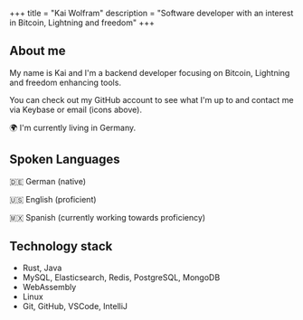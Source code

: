 +++
title = "Kai Wolfram"
description = "Software developer with an interest in Bitcoin, Lightning and freedom"
+++


## About me

My name is Kai and I'm a backend developer focusing on Bitcoin, Lightning and freedom enhancing tools.

You can check out my GitHub account to see what I'm up to and contact me via Keybase or email (icons above).

🌍 I'm currently living in Germany.

## Spoken Languages

🇩🇪 German (native)

🇺🇸 English (proficient)

🇲🇽 Spanish (currently working towards proficiency)

## Technology stack
- Rust, Java
- MySQL, Elasticsearch, Redis, PostgreSQL, MongoDB
- WebAssembly
- Linux
- Git, GitHub, VSCode, IntelliJ